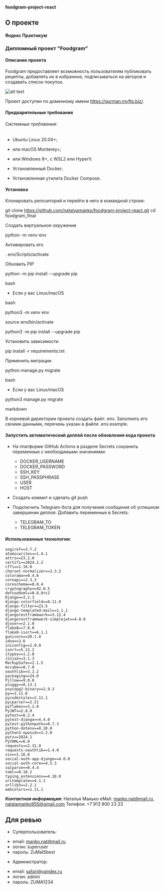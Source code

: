 #### foodgram-project-react

## О проекте
#### Яндекс Практикум
### Дипломный проект "Foodgram"

#### Описание проекта
Foodgram предоставляет возможность пользователям публиковать рецепты, добавлять их в избранное, подписываться на авторов и создавать список покупок.

![alt text](https://avatars.mds.yandex.net/i?id=2b5af00556aba4a0bb06a3ca5885c16e-5236455-images-thumbs&n=13)


Проект доступен по доменному имени https://gurman.myftp.biz/.

#### Предварительные требования 

###### Системные требования:
- Ubuntu Linux 20.04+;
- или macOS Monterey+;
- или Windows 8+, с WSL2 или HyperV.

- Установленный Docker;
- Установленная утилита Docker Compose.

#### Установка
Клонировать репозиторий и перейти в него в командной строке:

git clone https://github.com/natalyamanko/foodgram-project-react.git
cd foodgram_final

Создать виртуальное окружение

python -m venv env

Активировать его

. env/Scripts/activate

Обновить PIP

python -m pip install --upgrade pip

bash


* Если у вас Linux/macOS

bash

 python3 -m venv env

 source env/bin/activate

 python3 -m pip install --upgrade pip

Установить зависимости

pip install -r requirements.txt

Применить миграции

python manage.py migrate

bash

* Если у вас Linux/macOS

 python3 manage.py migrate

markdown

В корневой директории проекта создать файл .env. Заполнить его своими данными, перечень указан в файле .env.example.


#### Запустить автоматический деплой после обновления кода проекта

* На платформе GitHub Actions в разделе Secrets сохранить переменные с необходимыми значениями:
   - DOCKER_USERNAME
   - DOCKER_PASSWORD
   - SSH_KEY
   - SSH_PASSPHRASE
   - USER
   - HOST
   

* Создать коммит и сделать git push

* Подключить Telegram-бота для получения сообщения об успешном завершении деплоя:
   Добавить переменные в Secrets:
   - TELEGRAM_TO
   - TELEGRAM_TOKEN


#### Использованные технологии:
```
asgiref==3.7.2
atomicwrites==1.4.1
attrs==23.2.0
certifi==2024.2.2
cffi==1.16.0
charset-normalizer==3.3.2
colorama==0.4.6
coreapi==2.3.3
coreschema==0.0.4
cryptography==42.0.5
defusedxml==0.8.0rc2
Django==3.2.3
django-colorfield==0.11.0
django-filter==23.5
django-templated-mail==1.1.1
djangorestframework==3.12.4
djangorestframework-simplejwt==4.8.0
djoser==2.1.0
flake8==7.0.0
flake8-isort==6.1.1
gunicorn==20.1.0
idna==3.6
iniconfig==2.0.0
isort==5.13.2
itypes==1.2.0
Jinja2==3.1.3
MarkupSafe==2.1.5
mccabe==0.7.0
oauthlib==3.2.2
packaging==24.0
Pillow==9.0.0
pluggy==0.13.1
psycopg2-binary==2.9.3
py==1.11.0
pycodestyle==2.11.1
pycparser==2.21
pyflakes==3.2.0
PyJWT==2.8.0
pytest==6.2.4
pytest-django==4.4.0
pytest-pythonpath==0.7.3
python-dotenv==0.20.0
python3-openid==3.2.0
pytz==2024.1
PyYAML==6.0
requests==2.31.0
requests-oauthlib==1.4.0
six==1.16.0
social-auth-app-django==4.0.0
social-auth-core==4.5.3
sqlparse==0.4.4
toml==0.10.2
typing_extensions==4.10.0
uritemplate==4.1.1
urllib3==2.2.1
webcolors==1.11.1
```


**_Контактная информация:_**
Наталья Манько
eMail: manko.nat@mail.ru, natalamanko955@gmail.com
Телефон: +7 913 900 23 23
## Для ревью
* Суперпользователь:

- email: manko.nat@mail.ru
- логин: superuser
- пароль: ZuMaISbest

* Администратор:

- email: safari@yandex.ru
- логин: admin
- пароль: ZUMA1234
